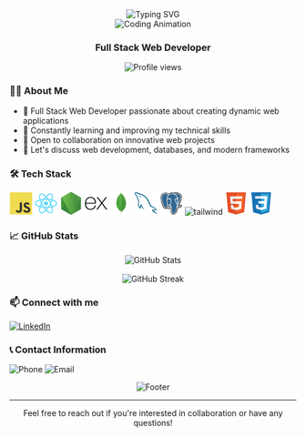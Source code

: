 <div align="center">
  <img src="https://readme-typing-svg.demolab.com?font=Fira+Code&weight=600&size=28&duration=3000&pause=500&color=70A4FC&center=true&vCenter=true&random=false&width=435&lines=Hi+%F0%9F%91%8B%2C+I'm+Iheb+Jemmali;Welcome+to+my+Profile!" alt="Typing SVG" />
</div>

<div align="center">
  <img src="https://media2.giphy.com/media/qgQUggAC3Pfv687qPC/giphy.gif" width="400" alt="Coding Animation"/>
</div>

<h3 align="center">Full Stack Web Developer</h3>

<p align="center">
  <img src="https://komarev.com/ghpvc/?username=ihebjemmali&label=Profile%20views&color=70a4fc&style=for-the-badge" alt="Profile views" />
</p>

### 👨‍💻 About Me
- 🔭 Full Stack Web Developer passionate about creating dynamic web applications
- 🌱 Constantly learning and improving my technical skills
- 👯 Open to collaboration on innovative web projects
- 💬 Let's discuss web development, databases, and modern frameworks

### 🛠️ Tech Stack
<p align="left">
<img src="https://raw.githubusercontent.com/devicons/devicon/master/icons/javascript/javascript-original.svg" alt="javascript" width="40" height="40"/>
<img src="https://raw.githubusercontent.com/devicons/devicon/master/icons/react/react-original.svg" alt="react" width="40" height="40"/>
<img src="https://raw.githubusercontent.com/devicons/devicon/master/icons/nodejs/nodejs-original.svg" alt="nodejs" width="40" height="40"/>
<img src="https://raw.githubusercontent.com/devicons/devicon/master/icons/express/express-original.svg" alt="express" width="40" height="40"/>
<img src="https://raw.githubusercontent.com/devicons/devicon/master/icons/mongodb/mongodb-original.svg" alt="mongodb" width="40" height="40"/>
<img src="https://raw.githubusercontent.com/devicons/devicon/master/icons/mysql/mysql-original.svg" alt="mysql" width="40" height="40"/>
<img src="https://raw.githubusercontent.com/devicons/devicon/master/icons/postgresql/postgresql-original.svg" alt="postgresql" width="40" height="40"/>
<img src="https://www.vectorlogo.zone/logos/tailwindcss/tailwindcss-icon.svg" alt="tailwind" width="40" height="40"/>
<img src="https://raw.githubusercontent.com/devicons/devicon/master/icons/html5/html5-original.svg" alt="html5" width="40" height="40"/>
<img src="https://raw.githubusercontent.com/devicons/devicon/master/icons/css3/css3-original.svg" alt="css3" width="40" height="40"/>
</p>

### 📈 GitHub Stats
<p align="center">
  <img align="center" src="https://github-readme-stats.vercel.app/api?username=ihebjemmali&show_icons=true&theme=tokyonight" alt="GitHub Stats" />
</p>
<p align="center">
  <img align="center" src="https://github-readme-streak-stats.herokuapp.com/?user=ihebjemmali&theme=tokyonight" alt="GitHub Streak" />
</p>

### 📫 Connect with me
<p align="left">
<a href="https://linkedin.com/in/iheb-jemmali-71886624a" target="blank">
  <img src="https://img.shields.io/badge/LinkedIn-0077B5?style=for-the-badge&logo=linkedin&logoColor=white" alt="LinkedIn"/>
</a>
</p>

### 📞 Contact Information
<p align="left">
  <img src="https://img.shields.io/badge/Phone-+216_21384423-70a4fc?style=for-the-badge&logo=phone&logoColor=white" alt="Phone"/>
  <img src="https://img.shields.io/badge/Email-ihebjemmali000@gmail.com-70a4fc?style=for-the-badge&logo=gmail&logoColor=white" alt="Email"/>
</p>

<div align="center">
  <img src="https://capsule-render.vercel.app/api?type=waving&color=70a4fc&height=100&section=footer" alt="Footer"/>
</div>

---
<p align="center">
Feel free to reach out if you're interested in collaboration or have any questions!
</p>
